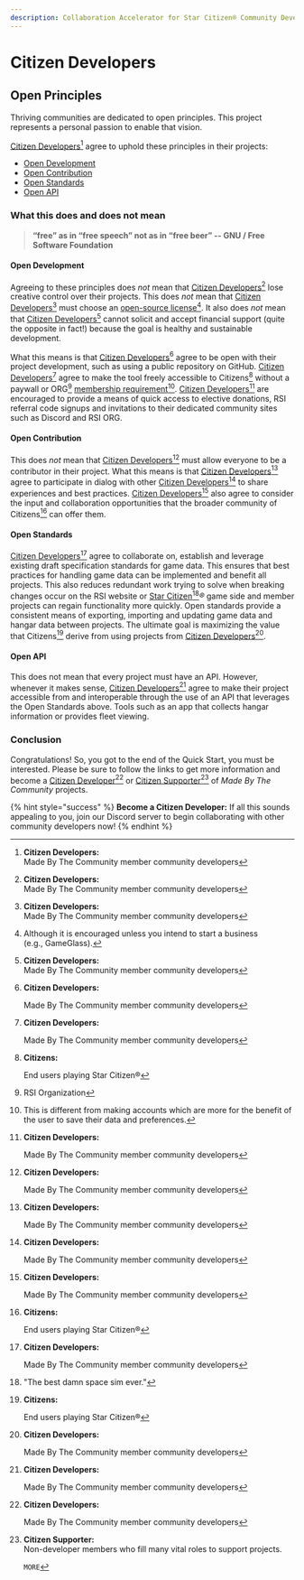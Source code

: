 ```yaml
---
description: Collaboration Accelerator for Star Citizen® Community Developers
---
```


# Citizen Developers

## Open Principles

Thriving communities are dedicated to open principles. This project represents a personal passion to enable that vision.

[Citizen Developers](#user-content-fn-1)[^1] agree to uphold these principles in their projects:

* [Open Development](citizen-developers.md#open-development)
* [Open Contribution](citizen-developers.md#open-contribution)
* [Open Standards](citizen-developers.md#open-standards)
* [Open API](citizen-developers.md#open-api)

### What this does and does not mean

> **“free” as in “free speech” not as in “free beer” -- GNU / Free Software Foundation**

#### Open Development

Agreeing to these principles does _not_ mean that [Citizen Developers](#user-content-fn-2)[^2] lose creative control over their projects. This does _not_ mean that [Citizen Developers](#user-content-fn-3)[^3] must choose an [open-source license](#user-content-fn-4)[^4]. It also does _not_ mean that [Citizen Developers](#user-content-fn-5)[^5] cannot solicit and accept financial support (quite the opposite in fact!) because the goal is healthy and sustainable development.

What this means is that [Citizen Developers](#user-content-fn-6)[^6] agree to be open with their project development, such as using a public repository on GitHub. [Citizen Developers](#user-content-fn-7)[^7] agree to make the tool freely accessible to Citizens[^8] without a paywall or ORG[^9] [membership requirement](#user-content-fn-10)[^10]. [Citizen Developers](#user-content-fn-11)[^11] are encouraged to provide a means of quick access to elective donations, RSI referral code signups and invitations to their dedicated community sites such as Discord and RSI ORG.

#### Open Contribution

This does _not_ mean that [Citizen Developers](#user-content-fn-12)[^12] must allow everyone to be a contributor in their project. What this means is that [Citizen Developers](#user-content-fn-13)[^13] agree to participate in dialog with other [Citizen Developers](#user-content-fn-14)[^14] to share experiences and best practices. [Citizen Developers](#user-content-fn-15)[^15] also agree to consider the input and collaboration opportunities that the broader community of Citizens[^16] can offer them.

#### Open Standards

[Citizen Developers](#user-content-fn-17)[^17] agree to collaborate on, establish and leverage existing draft specification standards for game data. This ensures that best practices for handling game data can be implemented and benefit all projects. This also reduces redundant work trying to solve when breaking changes occur on the RSI website or [Star Citizen](#user-content-fn-18)[^18]_®_ game side and member projects can regain functionality more quickly. Open standards provide a consistent means of exporting, importing and updating game data and hangar data between projects. The ultimate goal is maximizing the value that Citizens[^19] derive from using projects from [Citizen Developers](#user-content-fn-20)[^20].

#### Open API

This does not mean that every project must have an API. However, whenever it makes sense, [Citizen Developers](#user-content-fn-21)[^21] agree to make their project accessible from and interoperable through the use of an API that leverages the Open Standards above. Tools such as an app that collects hangar information or provides fleet viewing.

### Conclusion

Congratulations! So, you got to the end of the Quick Start, you must be interested. Please be sure to follow the links to get more information and become a [Citizen Developer](#user-content-fn-22)[^22] or [Citizen Supporter](#user-content-fn-23)[^23] of _Made By The Community_ projects.&#x20;

{% hint style="success" %}
**Become a Citizen Developer:** If all this sounds appealing to you, join our Discord server to begin collaborating with other community developers now!
{% endhint %}



[^1]: **Citizen Developers:**\
    Made By The Community member community developers

[^2]: **Citizen Developers:**\
    Made By The Community member community developers

[^3]: **Citizen Developers:**\
    Made By The Community member community developers

[^4]: Although it is encouraged unless you intend to start a business \
    (e.g., GameGlass).

[^5]: **Citizen Developers:**\
    Made By The Community member community developers

[^6]: **Citizen Developers:**

    Made By The Community member community developers

[^7]: **Citizen Developers:**

    Made By The Community member community developers

[^8]: **Citizens:**

    End users playing Star Citizen®

[^9]: RSI Organization

[^10]: This is different from making accounts which are more for the benefit of the user to save their data and preferences.

[^11]: **Citizen Developers:**

    Made By The Community member community developers

[^12]: **Citizen Developers:**

    Made By The Community member community developers

[^13]: **Citizen Developers:**

    Made By The Community member community developers

[^14]: **Citizen Developers:**

    Made By The Community member community developers

[^15]: **Citizen Developers:**

    Made By The Community member community developers

[^16]: **Citizens:**

    End users playing Star Citizen®

[^17]: **Citizen Developers:**

    Made By The Community member community developers

[^18]: "The best damn space sim ever."

[^19]: **Citizens:**

    End users playing Star Citizen®

[^20]: **Citizen Developers:**

    Made By The Community member community developers

[^21]: **Citizen Developers:**

    Made By The Community member community developers

[^22]: **Citizen Developers:**

    Made By The Community member community developers

[^23]: **Citizen Supporter:**\
    Non-developer members who fill many vital roles to support projects.

    `MORE`
